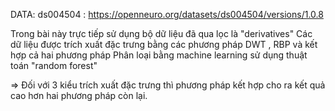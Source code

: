 DATA: ds004504 : https://openneuro.org/datasets/ds004504/versions/1.0.8

Trong bài này trực tiếp sử dụng bộ dữ liệu đã qua lọc là "derivatives"
Các dữ liệu được trích xuất đặc trưng bằng các phương pháp DWT , RBP và kết hợp cả hai phương pháp 
Phân loại bằng machine learning sử dụng thuật toán "random forest"


=> Đối với 3 kiểu trích xuất đặc trưng thì phương pháp kết hợp cho ra kết quả cao hơn hai phương pháp còn lại. 
